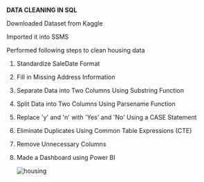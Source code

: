 **DATA CLEANING IN SQL**

Downloaded Dataset from Kaggle

Imported it into SSMS

Performed following steps to clean housing data
1. Standardize SaleDate Format
2. Fill in Missing Address Information
3. Separate Data into Two Columns Using Substring Function
4. Split Data into Two Columns Using Parsename Function
5. Replace 'y' and 'n' with 'Yes' and 'No' Using a CASE Statement
6. Eliminate Duplicates Using Common Table Expressions (CTE)
7. Remove Unnecessary Columns
8. Made a Dashboard using Power BI

   ![housing](https://github.com/user-attachments/assets/a0bbb804-ae5e-4878-bf80-5efab1a3cc11)

